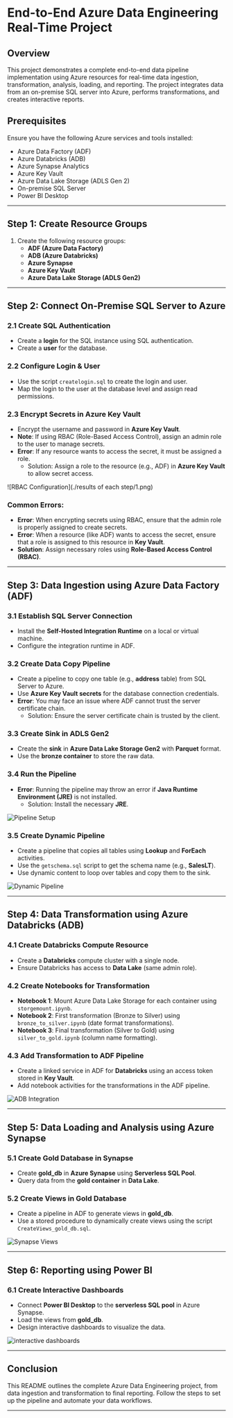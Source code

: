 # End-to-End Azure Data Engineering Real-Time Project

## Overview
This project demonstrates a complete end-to-end data pipeline implementation using Azure resources for real-time data ingestion, transformation, analysis, loading, and reporting. The project integrates data from an on-premise SQL server into Azure, performs transformations, and creates interactive reports.

## Prerequisites
Ensure you have the following Azure services and tools installed:
- Azure Data Factory (ADF)
- Azure Databricks (ADB)
- Azure Synapse Analytics
- Azure Key Vault
- Azure Data Lake Storage (ADLS Gen 2)
- On-premise SQL Server
- Power BI Desktop

---

## Step 1: Create Resource Groups
1. Create the following resource groups:
   - **ADF (Azure Data Factory)**
   - **ADB (Azure Databricks)**
   - **Azure Synapse**
   - **Azure Key Vault**
   - **Azure Data Lake Storage (ADLS Gen2)**

---

## Step 2: Connect On-Premise SQL Server to Azure
### 2.1 Create SQL Authentication
- Create a **login** for the SQL instance using SQL authentication.
- Create a **user** for the database.

### 2.2 Configure Login & User
- Use the script `createlogin.sql` to create the login and user.
- Map the login to the user at the database level and assign read permissions.

### 2.3 Encrypt Secrets in Azure Key Vault
- Encrypt the username and password in **Azure Key Vault**.
- **Note**: If using RBAC (Role-Based Access Control), assign an admin role to the user to manage secrets.
- **Error**: If any resource wants to access the secret, it must be assigned a role. 
  - Solution: Assign a role to the resource (e.g., ADF) in **Azure Key Vault** to allow secret access.

![RBAC Configuration](./results of each step/1.png)

### Common Errors:
- **Error**: When encrypting secrets using RBAC, ensure that the admin role is properly assigned to create secrets.
- **Error**: When a resource (like ADF) wants to access the secret, ensure that a role is assigned to this resource in **Key Vault**.
- **Solution**: Assign necessary roles using **Role-Based Access Control (RBAC)**.

---

## Step 3: Data Ingestion using Azure Data Factory (ADF)
### 3.1 Establish SQL Server Connection
- Install the **Self-Hosted Integration Runtime** on a local or virtual machine.
- Configure the integration runtime in ADF.

### 3.2 Create Data Copy Pipeline
- Create a pipeline to copy one table (e.g., **address** table) from SQL Server to Azure.
- Use **Azure Key Vault secrets** for the database connection credentials.
- **Error**: You may face an issue where ADF cannot trust the server certificate chain.
  - Solution: Ensure the server certificate chain is trusted by the client.

### 3.3 Create Sink in ADLS Gen2
- Create the **sink** in **Azure Data Lake Storage Gen2** with **Parquet** format.
- Use the **bronze container** to store the raw data.

### 3.4 Run the Pipeline
- **Error**: Running the pipeline may throw an error if **Java Runtime Environment (JRE)** is not installed.
  - Solution: Install the necessary **JRE**.

![Pipeline Setup](https://drive.google.com/file/d/1pZDxPpjwByIL62dk72IK9IvsVZzBoc9c/view?usp=drive_link)

### 3.5 Create Dynamic Pipeline
- Create a pipeline that copies all tables using **Lookup** and **ForEach** activities.
- Use the `getschema.sql` script to get the schema name (e.g., **SalesLT**).
- Use dynamic content to loop over tables and copy them to the sink.
  
![Dynamic Pipeline](https://drive.google.com/file/d/16Idm7I0bAGiEqz_ROk2hqKklgWCZlfhw/view?usp=drive_link)

---

## Step 4: Data Transformation using Azure Databricks (ADB)
### 4.1 Create Databricks Compute Resource
- Create a **Databricks** compute cluster with a single node.
- Ensure Databricks has access to **Data Lake** (same admin role).

### 4.2 Create Notebooks for Transformation
- **Notebook 1**: Mount Azure Data Lake Storage for each container using `storgemount.ipynb`.
- **Notebook 2**: First transformation (Bronze to Silver) using `bronze_to_silver.ipynb` (date format transformations).
- **Notebook 3**: Final transformation (Silver to Gold) using `silver_to_gold.ipynb` (column name formatting).

### 4.3 Add Transformation to ADF Pipeline
- Create a linked service in ADF for **Databricks** using an access token stored in **Key Vault**.
- Add notebook activities for the transformations in the ADF pipeline.

![ADB Integration](https://drive.google.com/file/d/1Vfyl6IlLfc_7p33ozlwatmqJ-DCUnAOE/view?usp=drive_link)

---

## Step 5: Data Loading and Analysis using Azure Synapse
### 5.1 Create Gold Database in Synapse
- Create **gold_db** in **Azure Synapse** using **Serverless SQL Pool**.
- Query data from the **gold container** in **Data Lake**.

### 5.2 Create Views in Gold Database
- Create a pipeline in ADF to generate views in **gold_db**.
- Use a stored procedure to dynamically create views using the script `CreateViews_gold_db.sql`.

![Synapse Views](https://drive.google.com/file/d/1ZNkCeG-CWZJCjzApufiHYYLvEnm9YYyJ/view?usp=drive_link)

---

## Step 6: Reporting using Power BI
### 6.1 Create Interactive Dashboards
- Connect **Power BI Desktop** to the **serverless SQL pool** in Azure Synapse.
- Load the views from **gold_db**.
- Design interactive dashboards to visualize the data.

![interactive dashboards](https://drive.google.com/file/d/1llN2EIH07zhsmVa8yZmNixMpyOS-LfIZ/view?usp=drive_link)

---

## Conclusion
This README outlines the complete Azure Data Engineering project, from data ingestion and transformation to final reporting. Follow the steps to set up the pipeline and automate your data workflows.

---



